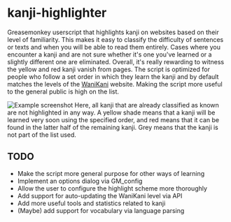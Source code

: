 kanji-highlighter
=================

Greasemonkey userscript that highlights kanji on websites based on their level of familiarity. This makes it easy to classify the difficulty of sentences or texts and when you will be able to read them entirely. Cases where you encounter a kanji and are not sure whether it's one you've learned or a slightly different one are eliminated. Overall, it's really rewarding to witness the yellow and red kanji vanish from pages.
The script is optimized for people who follow a set order in which they learn the kanji and by default matches the levels of the [WaniKani] website. Making the script more useful to the general public is high on the list.

![Example screenshot](http://i.imgur.com/mqH25kO.png)
Here, all kanji that are already classified as known are not highlighted in any way. A yellow shade means that a kanji will be learned very soon using the specified order, and red means that it can be found in the latter half of the remaining kanji. Grey means that the kanji is not part of the list used.

[WaniKani]: http://wanikani.com

## TODO

* Make the script more general purpose for other ways of learning
* Implement an options dialog via GM_config
* Allow the user to configure the highlight scheme more thoroughly
* Add support for auto-updating the WaniKani level via API
* Add more useful tools and statistics related to kanji
* (Maybe) add support for vocabulary via language parsing
